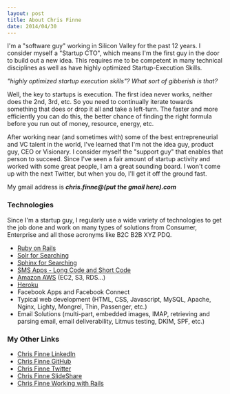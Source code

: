 ```yaml
---
layout: post
title: About Chris Finne
date: 2014/04/30
---
```

<p>
  I'm a "software guy" working in Silicon Valley for the past 12 years. I consider myself a "Startup CTO", which means I'm the first guy in the door to build out a new idea. This requires me to be competent in many technical disciplines as well as have highly optimized Startup-Execution Skills.
</p>
<p><i>"highly optimized startup execution skills"? What sort of gibberish is that?</i></p>

<p>Well, the key to startups is execution. The first idea never works, neither does the 2nd, 3rd, etc. So you need to continually iterate towards something that does or drop it all and take a left-turn. The faster and more efficiently you can do this, the better chance of finding the right formula before you run out of money, resource, energy, etc.</p>

<p>After working near (and sometimes with) some of the best entrepreneurial and VC talent in the world, I've learned that I'm not the idea guy, product guy, CEO or Visionary. I consider myself the "support guy" that enables that person to succeed. Since I've seen a fair amount of startup activity and worked with some great people, I am a great sounding board. I won't come up with the next Twitter, but when you do, I'll get it off the ground fast.</p>


<p>My gmail address is <i><b>chris.finne@(put the gmail here).com</b></i></p>

<h3>Technologies</h3>
<p>Since I'm a startup guy, I regularly use a wide variety of technologies to get the job done and work on many types of solutions from Consumer, Enterprise and all those acronyms like B2C B2B XYZ PDQ.</p>

<ul>
  <li><a href="http://rubyonrails.org">Ruby on Rails</a></li>
  <li><a href="http://lucene.apache.org/solr/">Solr for Searching</a></li>
  <li><a href="http://sphinxsearch.com/">Sphinx for Searching</a></li>
  <li><a href="http://aerialink.com/">SMS Apps - Long Code and Short Code</a></li>
  <li><a href="http://aws.amazon.com/">Amazon AWS</a> (EC2, S3, RDS...)</li>
  <li><a href="http://heroku.com">Heroku</a></li>
  <li>Facebook Apps and Facebook Connect</li>
  <li>Typical web development (HTML, CSS, Javascript, MySQL, Apache, Nginx, Lighty, Mongrel, Thin, Passenger, etc.)</li>
  <li>Email Solutions (multi-part, embedded images, IMAP, retrieving and parsing email, email deliverability, Litmus testing, DKIM, SPF, etc.)</li>
</ul>

<h3>My Other Links</h3>
<ul>
  <li><a href="http://www.linkedin.com/in/chrisfinne" class="tab_title">Chris Finne LinkedIn</a></li>
  <li><a href="http://github.com/chrisfinne" class="tab_title">Chris Finne GitHub</a></li>
  <li><a href="http://twitter.com/chrisfinne" class="tab_title">Chris Finne Twitter</a></li>
  <li><a href="http://www.slideshare.net/chrisfinne" class="tab_title">Chris Finne SlideShare</a></li>
  <li><a href="http://www.workingwithrails.com/person/12643-chris-finne" class="tab_title">Chris Finne Working with Rails</a></li>
</ul>